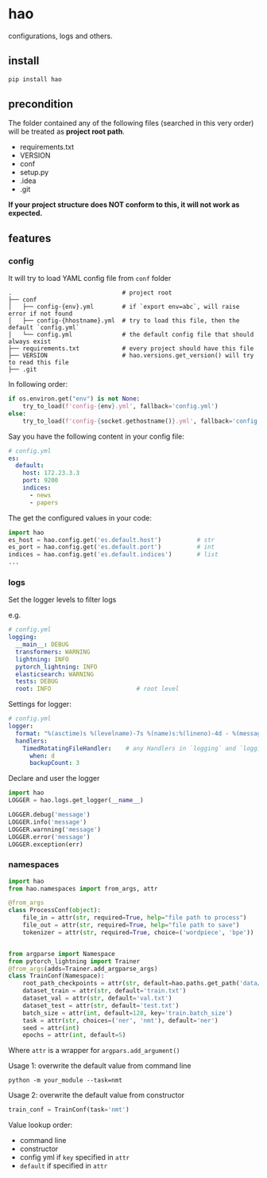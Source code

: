 # hao

configurations, logs and others.

## install

```bash
pip install hao
```

## precondition

The folder contained any of the following files (searched in this very order) will be treated as **project root path**.

- requirements.txt
- VERSION
- conf
- setup.py
- .idea
- .git

**If your project structure does NOT conform to this, it will not work as expected.**

## features

### config

It will try to load YAML config file from `conf` folder
```
.                               # project root
├── conf
│   ├── config-{env}.yml        # if `export env=abc`, will raise error if not found
│   ├── config-{hhostname}.yml  # try to load this file, then the default `config.yml`
│   └── config.yml              # the default config file that should always exist
├── requirements.txt            # every project should have this file
├── VERSION                     # hao.versions.get_version() will try to read this file
├── .git
```

In following order:

```python
if os.environ.get("env") is not None:
    try_to_load(f'config-{env}.yml', fallback='config.yml')                   # echo $env
else:
    try_to_load(f'config-{socket.gethostname()}.yml', fallback='config.yml')  # echo hostname
```

Say you have the following content in your config file:
```yaml
# config.yml
es:
  default:
    host: 172.23.3.3
    port: 9200
    indices:
      - news
      - papers
```

The get the configured values in your code:
```python
import hao
es_host = hao.config.get('es.default.host')          # str
es_port = hao.config.get('es.default.port')          # int
indices = hao.config.get('es.default.indices')       # list
...
```

### logs

Set the logger levels to filter logs

e.g.
```yaml
# config.yml
logging:
  __main__: DEBUG
  transformers: WARNING
  lightning: INFO
  pytorch_lightning: INFO
  elasticsearch: WARNING
  tests: DEBUG
  root: INFO                        # root level
```

Settings for logger:
```yaml
# config.yml
logger:
  format: "%(asctime)s %(levelname)-7s %(name)s:%(lineno)-4d - %(message)s"   # overwrite to change to other format
  handlers:
    TimedRotatingFileHandler:    # any Handlers in `logging` and `logging.handlers` with it's config
      when: d
      backupCount: 3
```

Declare and user the logger

```python
import hao
LOGGER = hao.logs.get_logger(__name__)

LOGGER.debug('message')
LOGGER.info('message')
LOGGER.warnning('message')
LOGGER.error('message')
LOGGER.exception(err)
```

### namespaces

```python
import hao
from hao.namespaces import from_args, attr

@from_args
class ProcessConf(object):
    file_in = attr(str, required=True, help="file path to process")
    file_out = attr(str, required=True, help="file path to save")
    tokenizer = attr(str, required=True, choice=('wordpiece', 'bpe'))


from argparse import Namespace
from pytorch_lightning import Trainer
@from_args(adds=Trainer.add_argparse_args)
class TrainConf(Namespace):
    root_path_checkpoints = attr(str, default=hao.paths.get_path('data/checkpoints/'))
    dataset_train = attr(str, default='train.txt')
    dataset_val = attr(str, default='val.txt')
    dataset_test = attr(str, default='test.txt')
    batch_size = attr(int, default=128, key='train.batch_size')                          # key means try to load from config.yml by the key
    task = attr(str, choices=('ner', 'nmt'), default='ner')
    seed = attr(int)
    epochs = attr(int, default=5)
```

Where `attr` is a wrapper for `argpars.add_argument()`

Usage 1: overwrite the default value from command line

```shell
python -m your_module --task=nmt
```

Usage 2: overwrite the default value from constructor
```python
train_conf = TrainConf(task='nmt')
```

Value lookup order:

- command line
- constructor
- config yml if `key` specified in `attr`
- `default` if specified in `attr`

